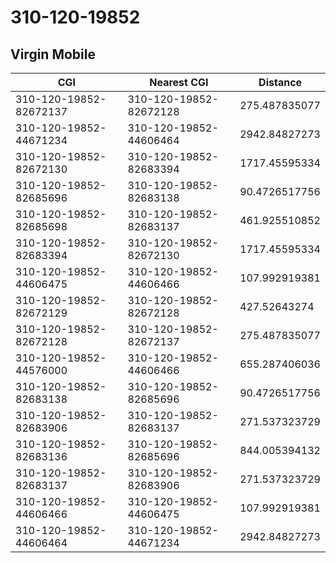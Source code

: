 # 310-120-19852
## Virgin Mobile


| CGI | Nearest CGI | Distance |
|-----|-------------|----------|
| 310-120-19852-82672137 | 310-120-19852-82672128 | 275.487835077 |
| 310-120-19852-44671234 | 310-120-19852-44606464 | 2942.84827273 |
| 310-120-19852-82672130 | 310-120-19852-82683394 | 1717.45595334 |
| 310-120-19852-82685696 | 310-120-19852-82683138 | 90.4726517756 |
| 310-120-19852-82685698 | 310-120-19852-82683137 | 461.925510852 |
| 310-120-19852-82683394 | 310-120-19852-82672130 | 1717.45595334 |
| 310-120-19852-44606475 | 310-120-19852-44606466 | 107.992919381 |
| 310-120-19852-82672129 | 310-120-19852-82672128 | 427.52643274 |
| 310-120-19852-82672128 | 310-120-19852-82672137 | 275.487835077 |
| 310-120-19852-44576000 | 310-120-19852-44606466 | 655.287406036 |
| 310-120-19852-82683138 | 310-120-19852-82685696 | 90.4726517756 |
| 310-120-19852-82683906 | 310-120-19852-82683137 | 271.537323729 |
| 310-120-19852-82683136 | 310-120-19852-82685696 | 844.005394132 |
| 310-120-19852-82683137 | 310-120-19852-82683906 | 271.537323729 |
| 310-120-19852-44606466 | 310-120-19852-44606475 | 107.992919381 |
| 310-120-19852-44606464 | 310-120-19852-44671234 | 2942.84827273 |
